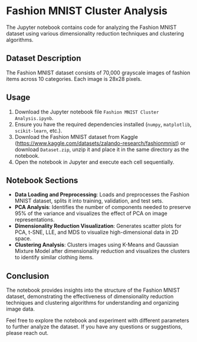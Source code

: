 # Fashion MNIST Cluster Analysis

The Jupyter notebook contains code for analyzing the Fashion MNIST dataset using various dimensionality reduction techniques and clustering algorithms.

## Dataset Description
The Fashion MNIST dataset consists of 70,000 grayscale images of fashion items across 10 categories. Each image is 28x28 pixels.

## Usage
1. Download the Jupyter notebook file `Fashion MNIST Cluster Analysis.ipynb`.
2. Ensure you have the required dependencies installed (`numpy`, `matplotlib`, `scikit-learn`, etc.).
3. Download the Fashion MNIST dataset from Kaggle (https://www.kaggle.com/datasets/zalando-research/fashionmnist) or download `Dataset.zip`, unzip it and place it in the same directory as the notebook.
4. Open the notebook in Jupyter and execute each cell sequentially.

## Notebook Sections
- **Data Loading and Preprocessing**: Loads and preprocesses the Fashion MNIST dataset, splits it into training, validation, and test sets.
- **PCA Analysis**: Identifies the number of components needed to preserve 95% of the variance and visualizes the effect of PCA on image representations.
- **Dimensionality Reduction Visualization**: Generates scatter plots for PCA, t-SNE, LLE, and MDS to visualize high-dimensional data in 2D space.
- **Clustering Analysis**: Clusters images using K-Means and Gaussian Mixture Model after dimensionality reduction and visualizes the clusters to identify similar clothing items.

## Conclusion
The notebook provides insights into the structure of the Fashion MNIST dataset, demonstrating the effectiveness of dimensionality reduction techniques and clustering algorithms for understanding and organizing image data.

Feel free to explore the notebook and experiment with different parameters to further analyze the dataset. If you have any questions or suggestions, please reach out.
